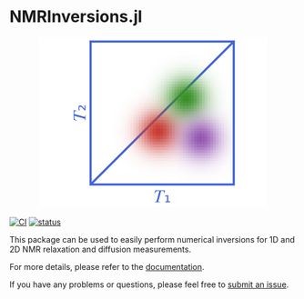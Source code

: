 # NMRInversions.jl
<p align="center">
    <img width=400 src="./logo/logo.svg"/>
</p>

[![CI](https://github.com/aris-mav/NMRInversions.jl/actions/workflows/CI.yml/badge.svg)](https://github.com/aris-mav/NMRInversions.jl/actions/workflows/CI.yml)
[![status](https://joss.theoj.org/papers/ad59c8b34ac785bfdff155d4e579a086/status.svg)](https://joss.theoj.org/papers/ad59c8b34ac785bfdff155d4e579a086)

This package can be used to easily perform numerical inversions for 1D and 2D NMR relaxation and diffusion measurements.

For more details, please refer to the [documentation](https://aris-mav.github.io/NMRInversions.jl).

If you have any problems or questions, please feel free to [submit an issue](https://github.com/aris-mav/NMRInversions.jl/issues).
